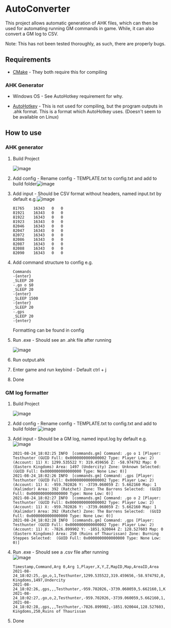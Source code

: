 # AutoConverter
This project allows automatic generation of AHK files, which can then be used for automating running GM commands in game. While, it can also convert a GM log to CSV.

Note: This has not been tested thoroughly, as such, there are properly bugs.

## Requirements
* [CMake](https://cmake.org/) - They both require this for compiling

### AHK Generator
* Windows OS - See AutoHotkey requirement for why.

* [AutoHotkey](https://www.autohotkey.com/) - This is not used for compiling, but the program outputs in .ahk format. This is a format which AutoHotkey uses. (Doesn't seem to be available on Linux)

## How to use
### AHK generator
1. Build Project

   ![image](https://user-images.githubusercontent.com/53914190/130573257-4e21888c-5c6e-4455-afd0-c99f038645a2.png)

2. Add config - Rename config - TEMPLATE.txt to config.txt and add to build folder![image](https://user-images.githubusercontent.com/53914190/130573328-00a68505-57b5-4267-8d02-8c84353af42c.png)

3. Add input - Should be CSV format without headers, named input.txt by default e.g.![image](https://user-images.githubusercontent.com/53914190/130573360-5a964382-31f8-4b4e-83c7-41a5c8adb733.png)

   ```
   81765	16343	0	0
   81921	16343	0	0
   81922	16343	0	0
   81923	16343	0	0
   82046	16343	0	0
   82047	16343	0	0
   82072	16343	0	0
   82086	16343	0	0
   82087	16343	0	0
   82088	16343	0	0
   82090	16343	0	0
   ```

4. Add command structure to config e.g.

   ```
   Commands
   -{enter}
   _SLEEP 20
   -.go o $0
   _SLEEP 20
   -{enter}
   _SLEEP 1500
   -{enter}
   _SLEEP 20
   -.gps
   _SLEEP 20
   -{enter}
   ```

   Formatting can be found in config

5. Run .exe - Should see an .ahk file after running

   ![image](https://user-images.githubusercontent.com/53914190/130573391-f9083c86-40c1-4df6-a10b-77ac35de2acb.png)

6. Run output.ahk

7. Enter game and run keybind - Default ctrl + j

8. Done

### GM log formatter
1. Build Project

   ![image](https://user-images.githubusercontent.com/53914190/130573257-4e21888c-5c6e-4455-afd0-c99f038645a2.png)

2. Add config - Rename config - TEMPLATE.txt to config.txt and add to build folder ![image](https://user-images.githubusercontent.com/53914190/130573328-00a68505-57b5-4267-8d02-8c84353af42c.png)
3. Add input - Should be a GM log, named input.log by default e.g.                 
   ![image](https://user-images.githubusercontent.com/53914190/130573360-5a964382-31f8-4b4e-83c7-41a5c8adb733.png)

   ```
   2021-08-24_18:02:25 INFO  [commands.gm] Command: .go o 1 [Player: Testhunter (GUID Full: 0x0000000000000002 Type: Player Low: 2) (Account: 11) X: 1299.535522 Y: 319.459656 Z: -58.974792 Map: 0 (Eastern Kingdoms) Area: 1497 (Undercity) Zone: Unknown Selected:  (GUID Full: 0x0000000000000000 Type: None Low: 0)]
   2021-08-24_18:02:26 INFO  [commands.gm] Command: .gps [Player: Testhunter (GUID Full: 0x0000000000000002 Type: Player Low: 2) (Account: 11) X: -959.702026 Y: -3739.060059 Z: 5.662160 Map: 1 (Kalimdor) Area: 392 (Ratchet) Zone: The Barrens Selected:  (GUID Full: 0x0000000000000000 Type: None Low: 0)]
   2021-08-24_18:02:27 INFO  [commands.gm] Command: .go o 2 [Player: Testhunter (GUID Full: 0x0000000000000002 Type: Player Low: 2) (Account: 11) X: -959.702026 Y: -3739.060059 Z: 5.662160 Map: 1 (Kalimdor) Area: 392 (Ratchet) Zone: The Barrens Selected:  (GUID Full: 0x0000000000000000 Type: None Low: 0)]
   2021-08-24_18:02:28 INFO  [commands.gm] Command: .gps [Player: Testhunter (GUID Full: 0x0000000000000002 Type: Player Low: 2) (Account: 11) X: -7826.899902 Y: -1851.920044 Z: 128.527603 Map: 0 (Eastern Kingdoms) Area: 250 (Ruins of Thaurissan) Zone: Burning Steppes Selected:  (GUID Full: 0x0000000000000000 Type: None Low: 0)]
   ```
4. Run .exe - Should see a .csv file after running   
   ![image](https://user-images.githubusercontent.com/53914190/130686255-1f5b2a50-03f4-4490-bb00-be87df6e9f5b.png)
   ``` csv
   Timestamp,Command,Arg 0,Arg 1,Player,X,Y,Z,MapID,Map,AreaID,Area
   2021-08-24_18:02:25,.go,o,1,Testhunter,1299.535522,319.459656,-58.974792,0,Eastern Kingdoms,1497,Undercity
   2021-08-24_18:02:26,.gps,,,Testhunter,-959.702026,-3739.060059,5.662160,1,Kalimdor,392,Ratchet
   2021-08-24_18:02:27,.go,o,2,Testhunter,-959.702026,-3739.060059,5.662160,1,Kalimdor,392,Ratchet
   2021-08-24_18:02:28,.gps,,,Testhunter,-7826.899902,-1851.920044,128.527603,0,Eastern Kingdoms,250,Ruins of Thaurissan

   ```

5. Done
